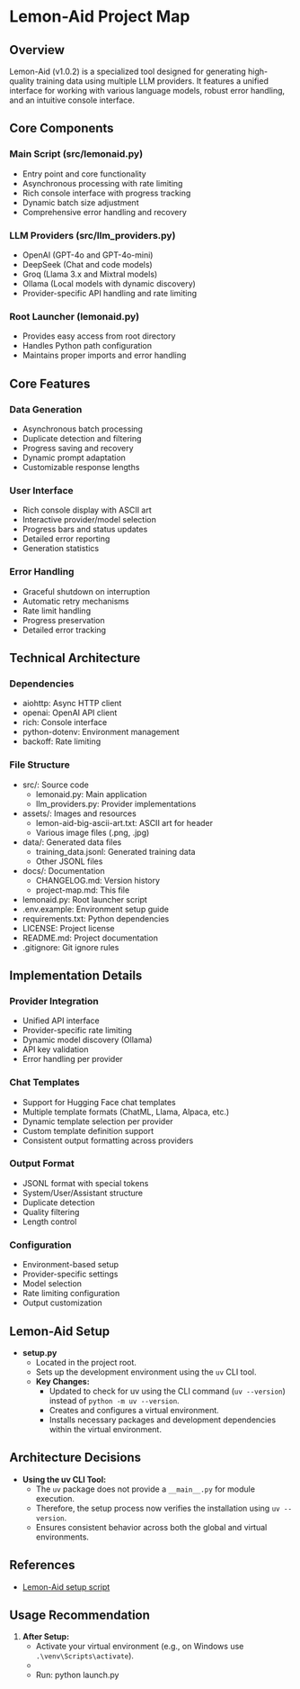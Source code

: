 # Lemon-Aid Project Map

## Overview
Lemon-Aid (v1.0.2) is a specialized tool designed for generating high-quality training data using multiple LLM providers. It features a unified interface for working with various language models, robust error handling, and an intuitive console interface.

## Core Components

### Main Script (src/lemonaid.py)
- Entry point and core functionality
- Asynchronous processing with rate limiting
- Rich console interface with progress tracking
- Dynamic batch size adjustment
- Comprehensive error handling and recovery

### LLM Providers (src/llm_providers.py)
- OpenAI (GPT-4o and GPT-4o-mini)
- DeepSeek (Chat and code models)
- Groq (Llama 3.x and Mixtral models)
- Ollama (Local models with dynamic discovery)
- Provider-specific API handling and rate limiting

### Root Launcher (lemonaid.py)
- Provides easy access from root directory
- Handles Python path configuration
- Maintains proper imports and error handling

## Core Features

### Data Generation
- Asynchronous batch processing
- Duplicate detection and filtering
- Progress saving and recovery
- Dynamic prompt adaptation
- Customizable response lengths

### User Interface
- Rich console display with ASCII art
- Interactive provider/model selection
- Progress bars and status updates
- Detailed error reporting
- Generation statistics

### Error Handling
- Graceful shutdown on interruption
- Automatic retry mechanisms
- Rate limit handling
- Progress preservation
- Detailed error tracking

## Technical Architecture

### Dependencies
- aiohttp: Async HTTP client
- openai: OpenAI API client
- rich: Console interface
- python-dotenv: Environment management
- backoff: Rate limiting

### File Structure
- src/: Source code
  - lemonaid.py: Main application
  - llm_providers.py: Provider implementations
- assets/: Images and resources
  - lemon-aid-big-ascii-art.txt: ASCII art for header
  - Various image files (.png, .jpg)
- data/: Generated data files
  - training_data.jsonl: Generated training data
  - Other JSONL files
- docs/: Documentation
  - CHANGELOG.md: Version history
  - project-map.md: This file
- lemonaid.py: Root launcher script
- .env.example: Environment setup guide
- requirements.txt: Python dependencies
- LICENSE: Project license
- README.md: Project documentation
- .gitignore: Git ignore rules

## Implementation Details

### Provider Integration
- Unified API interface
- Provider-specific rate limiting
- Dynamic model discovery (Ollama)
- API key validation
- Error handling per provider

### Chat Templates
- Support for Hugging Face chat templates
- Multiple template formats (ChatML, Llama, Alpaca, etc.)
- Dynamic template selection per provider
- Custom template definition support
- Consistent output formatting across providers

### Output Format
- JSONL format with special tokens
- System/User/Assistant structure
- Duplicate detection
- Quality filtering
- Length control

### Configuration
- Environment-based setup
- Provider-specific settings
- Model selection
- Rate limiting configuration
- Output customization

## Lemon-Aid Setup

- **setup.py**
  - Located in the project root.
  - Sets up the development environment using the `uv` CLI tool.
  - **Key Changes:**
    - Updated to check for uv using the CLI command (`uv --version`) instead of `python -m uv --version`.
    - Creates and configures a virtual environment.
    - Installs necessary packages and development dependencies within the virtual environment.

## Architecture Decisions

- **Using the uv CLI Tool:**
  - The `uv` package does not provide a `__main__.py` for module execution.
  - Therefore, the setup process now verifies the installation using `uv --version`.
  - Ensures consistent behavior across both the global and virtual environments.

## References

- [Lemon-Aid setup script](../setup.py)

## Usage Recommendation

1. **After Setup:**  
   - Activate your virtual environment (e.g., on Windows use `.\venv\Scripts\activate`).
   -
   - Run: python launch.py 